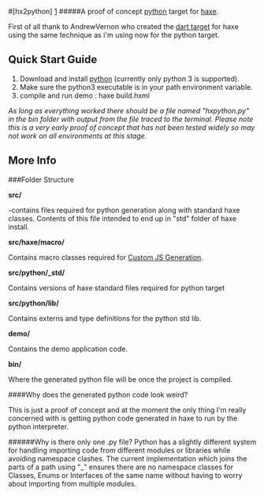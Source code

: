 #[hx2python] [1]
#####A proof of concept [python][2] target for [haxe][3].

First of all thank to AndrewVernon who created the [dart target][4] for haxe using the same technique as i'm using now for the python target.

## Quick Start Guide
1. Download and install [python][2] (currently only python 3 is supported).
2. Make sure the python3 executable is in your path environment variable.
3. compile and run demo :    haxe build.hxml

*As long as everything worked there should be a file named "hxpython.py" in the bin folder with output from the file traced to the terminal. Please note this is a very early proof of concept that has not been tested widely so may not work on all environments at this stage.*


## More Info

###Folder Structure

**src/**

-contains files required for python generation along with standard haxe classes. Contents of this file intended to end up in "std" folder of haxe install.

**src/haxe/macro/**

Contains macro classes required for [Custom JS Generation][5].

**src/python/_std/**

Contains versions of haxe standard files required for python target

**src/python/lib/**

Contains externs and type definitions for the python std lib.

**demo/**

Contains the demo application code.

**bin/**

Where the generated python file will be once the project is compiled.

####Why does the generated python code look weird?

This is just a proof of concept and at the moment the only thing I'm really concerned with is getting python code generated in haxe to run by the python interpreter. 

######Why is there only one .py file?
Python has a slightly different system for handling importing code from different modules or libraries while avoiding namespace clashes. The current implementation which joins the parts of a path using "_" ensures there are no namespace classes for Classes, Enums or Interfaces of the same name without having to worry about importing from multiple modules.




[1]:https://github.com/frabbit/hx2python
[2]:http://www.python.org/
[3]:http://haxe.org/
[4]:https://bitbucket.org/AndrewVernon/hx2dart
[5]:http://haxe.org/manual/macros_compiler#custom-js-generator